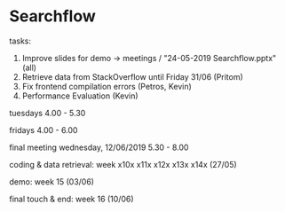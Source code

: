 # Searchflow

tasks:
1. Improve slides for demo -> meetings / "24-05-2019 Searchflow.pptx" (all)
3. Retrieve data from StackOverflow until Friday 31/06 (Pritom)
4. Fix frontend compilation errors (Petros, Kevin)
5. Performance Evaluation (Kevin)

tuesdays 4.00 - 5.30

fridays 4.00 - 6.00

final meeting wednesday, 12/06/2019 5.30 - 8.00



coding & data retrieval: week x10x x11x x12x x13x x14x (27/05)

demo: week 15 (03/06)

final touch & end: week 16 (10/06)
